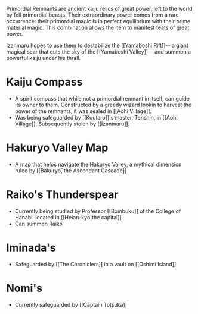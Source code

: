 Primordial Remnants are ancient kaiju relics of great power, left to the world by fell primordial beasts. Their extraordinary power comes from a rare occurrence: their primordial magic is in perfect equilibrium with their prime material magic. This combination allows the item to manifest feats of great power.

Izanmaru hopes to use them to destabilize the [[Yamaboshi Rift]]-- a giant magical scar that cuts the sky of the [[Yamaboshi Valley]]— and summon a powerful kaiju under his thrall.

# Kaiju Compass

- A spirit compass that while not a primordial remnant in itself, can guide its owner to them. Constructed by a greedy wizard lookin to harvest the power of the remnants, it was sealed in [[Aohi Village]].
- Was being safeguarded by [[Koutaro]]'s master, Tenshin, in [[Aohi Village]]. Subsequently stolen by [[Izanmaru]].

# Hakuryo Valley Map

- A map that helps navigate the Hakuryo Valley, a mythical dimension ruled by [[Bakuryо̄, the Ascendant Cascade]]
# Raiko's Thunderspear

- Currently being studied by Professor [[Bombuku]] of the College of Hanabi, located in [[Heian-kyo|the capital]].
- Can summon Raiko

# Iminada's

- Safeguarded by [[The Chroniclers]] in a vault on [[Oshimi Island]]

# Nomi's

- Currently safeguarded by [[Captain Totsuka]]


